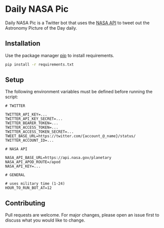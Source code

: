 # Daily NASA Pic

Daily NASA Pic is a Twitter bot that uses the [NASA API](https://api.nasa.gov/) to tweet out the Astronomy Picture of
the Day daily.

## Installation

Use the package manager [pip](https://pip.pypa.io/en/stable/) to install requirements.

```bash
pip install -r requirements.txt
```

## Setup

The following environment variables must be defined before running the script:

```dotenv
# TWITTER

TWITTER_API_KEY=...
TWITTER_API_KEY_SECRET=...
TWITTER_BEARER_TOKEN=...
TWITTER_ACCESS_TOKEN=...
TWITTER_ACCESS_TOKEN_SECRET=...
TWEET_BASE_URL=https://twitter.com/{account_@_name}/status/
TWITTER_ACCOUNT_ID=...

# NASA API

NASA_API_BASE_URL=https://api.nasa.gov/planetary
NASA_API_APOD_ROUTE=/apod
NASA_API_KEY=...

# GENERAL

# uses military time (1-24)
HOUR_TO_RUN_BOT_AT=12
```

## Contributing

Pull requests are welcome. For major changes, please open an issue first to discuss what you would like to change.

